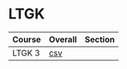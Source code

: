 # LTGK

| Course | Overall | Section |
| ------ | ------- | ------- |
| LTGK 3 | [csv](https://github.com/UCSD-Historical-Enrollment-Data/2024Spring/blob/main/overall/LTGK%203.csv) |  |
